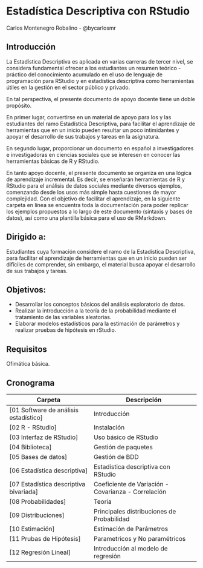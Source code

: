 # Estadística Descriptiva con RStudio
Carlos Montenegro Robalino - @bycarlosmr

Introducción
-------------

La Estadística Descriptiva es aplicada en varias carreras de tercer nivel, se considera fundamental ofrecer a los estudiantes un resumen teórico - práctico del conocimiento acumulado en el uso de lenguaje de programación para RStudio y en estadística descriptiva como herramientas útiles en la gestión en el sector público y privado.

En tal perspectiva, el presente documento de apoyo docente tiene un doble propósito.

En primer lugar, convertirse en un material de apoyo para los y las estudiantes del ramo Estadística Descriptiva, para facilitar el aprendizaje de herramientas que en un inicio pueden resultar un poco intimidantes y apoyar el desarrollo de sus trabajos y tareas en la asignatura.

En segundo lugar, proporcionar un documento en español a investigadores e investigadoras en ciencias sociales que se interesen en conocer las herramientas básicas de R y RStudio.

En tanto apoyo docente, el presente documento se organiza en una lógica de aprendizaje incremental. Es decir, se enseñarán herramientas de R y RStudio para el análisis de datos sociales mediante diversos ejemplos, comenzando desde los usos más simple hasta cuestiones de mayor complejidad. Con el objetivo de facilitar el aprendizaje, en la siguiente carpeta en línea se encuentra toda la documentación para poder replicar los ejemplos propuestos a lo largo de este documento (sintaxis y bases de datos), así como una plantilla básica para el uso de RMarkdown.

Dirigido a:
-----------

Estudiantes cuya formación considere el ramo de la Estadística Descriptiva, para facilitar el aprendizaje de herramientas que en un inicio pueden ser difíciles de comprender, sin embargo, el material busca apoyar el desarrollo de sus trabajos y tareas.

Objetivos:
----------

-   Desarrollar los conceptos básicos del análisis exploratorio de datos.
-   Realizar la introducción a la teoría de la probabilidad mediante el tratamiento de las variables aleatorias.
-   Elaborar modelos estadísticos para la estimación de parámetros y realizar pruebas de hipótesis en rStudio.

Requisitos
----------

Ofimática básica.

Cronograma
----------
<table>
<thead>
<tr class="header">
<th>Carpeta</th>
<th>Descripción</th>
</tr>
</thead>
<tbody>
<tr class="odd">
<td>[01 Software de análisis estadístico]</td>
<td>Introducción</td>
</tr>
<tr class="even">
<td>[02 R - RStudio]</td>
<td>Instalación</td>
</tr>
<tr class="odd">
<td>[03 Interfaz de RStudio]</td>
<td>Uso básico de RStudio</td>
</tr>
<tr class="even">
<td>[04 Biblioteca]</td>
<td>Gestión de paquetes</td>
</tr>
<tr class="odd">
<td>[05 Bases de datos]</td>
<td>Gestión de BDD</td>
</tr>
<tr class="even">
<td>[06 Estadística descriptiva]</td>
<td>Estadística descriptiva con RStudio</td>
</tr>
<tr class="odd">
<td>[07 Estadística descriptiva bivariada]</td>
<td>Coeficiente de Variación - Covarianza - Correlación</td>
</tr>
<tr class="even">
<td>[08 Probabilidades]</td>
<td>Teoría</td>
</tr>
<tr class="odd">
<td>[09 Distribuciones]</td>
<td>Principales distribuciones de Probabilidad</td>
</tr>
<tr class="even">
<td>[10 Estimación]</td>
<td>Estimación de Parámetros</td>
</tr>
<tr class="odd">
<td>[11 Prubas de Hipótesis]</td>
<td>Parametricos y No paramétricos</td>
</tr>
<tr class="even">
<td>[12 Regresión Lineal]</td>
<td>Introducción al modelo de regresión</td>
</tr>
</tbody>
</table>


